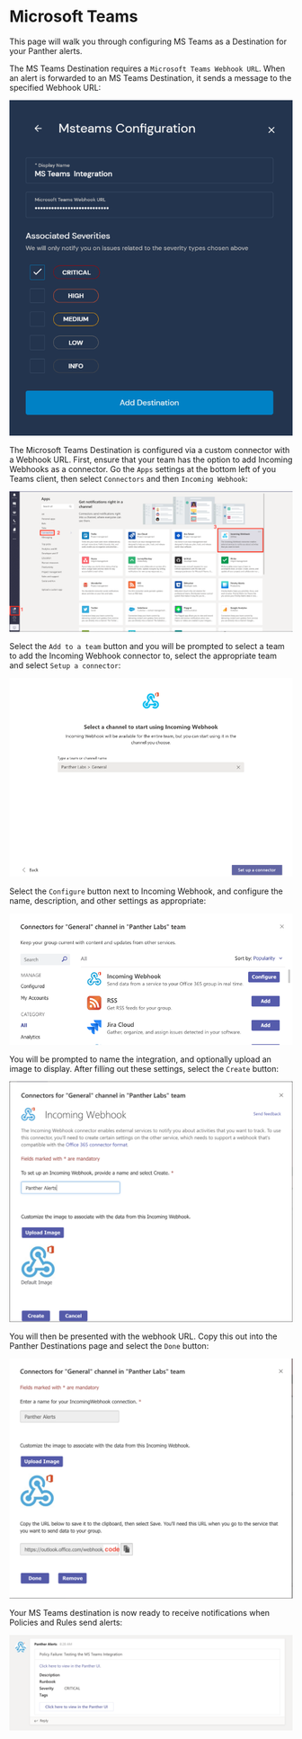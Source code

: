 # Microsoft Teams

This page will walk you through configuring MS Teams as a Destination for your Panther alerts.

The MS Teams Destination requires a `Microsoft Teams Webhook URL`. When an alert is forwarded to an MS Teams Destination, it sends a message to the specified Webhook URL:

![](../.gitbook/assets/destinations/msteams-panther.png)

The Microsoft Teams Destination is configured via a custom connector with a Webhook URL. First, ensure that your team has the option to add Incoming Webhooks as a connector. Go the `Apps` settings at the bottom left of you Teams client, then select `Connectors` and then `Incoming Webhook`:

![](../.gitbook/assets/destinations/msteams1.png)

Select the `Add to a team` button and you will be prompted to select a team to add the Incoming Webhook connector to, select the appropriate team and select `Setup a connector`:

![](../.gitbook/assets/destinations/msteams2.png)

Select the `Configure` button next to Incoming Webhook, and configure the name, description, and other settings as appropriate:

![](../.gitbook/assets/destinations/msteams3.png)

You will be prompted to name the integration, and optionally upload an image to display. After filling out these settings, select the `Create` button:

![](../.gitbook/assets/destinations/msteams4.png)

You will then be presented with the webhook URL. Copy this out into the Panther Destinations page and select the `Done` button:

![](../.gitbook/assets/destinations/msteams5.png)

Your MS Teams destination is now ready to receive notifications when Policies and Rules send alerts:

![](../.gitbook/assets/destinations/msteams6.png)
